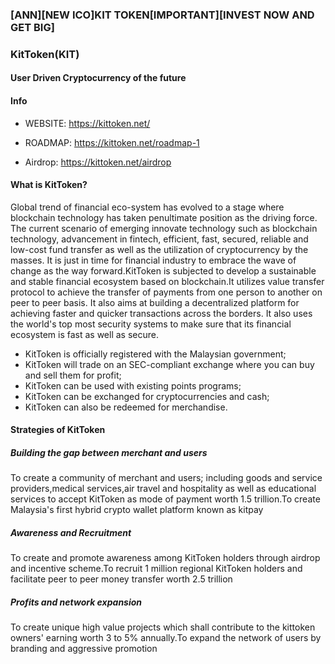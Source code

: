 ### [ANN][NEW ICO]KIT TOKEN[IMPORTANT][INVEST NOW AND GET BIG]


### KitToken(KIT)

#### User Driven Cryptocurrency of the future


#### Info 

- WEBSITE: https://kittoken.net/

- ROADMAP: https://kittoken.net/roadmap-1

- Airdrop: https://kittoken.net/airdrop


#### What is KitToken?

Global trend of financial eco-system has evolved to a stage where blockchain technology has taken penultimate position as the driving force. The current scenario of emerging innovate technology such as blockchain technology, advancement in fintech, efficient, fast, secured, reliable and low-cost fund transfer as well as the utilization of cryptocurrency by the masses. It is just in time for financial industry to embrace the wave of change as the way forward.KitToken is subjected to develop a sustainable and stable financial ecosystem based on blockchain.It utilizes value transfer protocol to achieve the transfer of payments from one person to another on peer to peer basis. It also aims at building a decentralized platform for achieving faster and quicker transactions across the borders. It also uses the world's top most security systems to make sure that its financial ecosystem is fast as well as secure.


- KitToken is officially registered with the Malaysian government;
- KitToken will trade on an SEC-compliant exchange where you can buy and sell them for profit;
- KitToken can be used with existing points programs;
- KitToken can be exchanged for cryptocurrencies and cash;
- KitToken can also be redeemed for merchandise.


#### Strategies of KitToken

##### Building the gap between merchant and users

To create a community of merchant and users; including goods and service providers,medical services,air travel and hospitality as well as educational services to accept KitToken as mode of payment worth 1.5 trillion.To create Malaysia's first hybrid crypto wallet platform known as kitpay

##### Awareness and Recruitment

To create and promote awareness among KitToken holders through airdrop and incentive scheme.To recruit 1 million regional KitToken holders and facilitate peer to peer money transfer worth 2.5 trillion

##### Profits and network expansion

To create unique high value projects which shall contribute to the kittoken owners' earning worth 3 to 5% annually.To expand the network of users by branding and aggressive promotion
